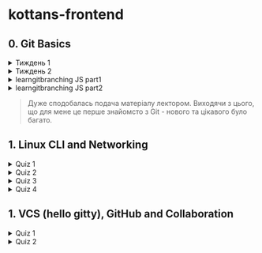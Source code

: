 # kottans-frontend

## 0. Git Basics
<details close>
<summary>Тиждень 1</summary>
![This is an image](/Git Basics/Introduction_to_Git_and_GitHub_week1.png)
</details>

<details close>
<summary>Тиждень 2</summary>
![This is an image](/Git Basics/Introduction_to_Git_and_GitHub_week2.png)

</details>
<details close>
<summary>learngitbranching JS part1</summary>
![This is an image](Git Basics\learngitbranching_js_part1.png)
</details>

<details close>
<summary>learngitbranching JS part2</summary>
![This is an image](Git Basics\learngitbranching_js_part2.png)
</details>



> Дуже сподобалась подача матеріалу лектором.
> Виходячи з цього, що для мене це перше знайомсто з Git - нового та цікавого було багато.

## 1. Linux CLI and Networking

<details close>
<summary>Quiz 1</summary>
![This is an image](Linux_Survival\Linux_survival_quiz1.png)

</details>

<details close>
<summary>Quiz 2</summary>
![This is an image](Linux_Survival\Linux_survival_quiz2.png)
</details>

<details close>
<summary>Quiz 3</summary>
![This is an image](Linux_Survival\Linux_survival_quiz3.png)
</details>

<details close>
<summary>Quiz 4</summary>
![This is an image](Linux_Survival\Linux_survival_quiz4.png)
</details>

## 1. VCS (hello gitty), GitHub and Collaboration

<details close>
<summary>Quiz 1</summary>
![This is an image](GitHub and Collaboration\Introduction_to_Git_and_GitHub_week3.png)

</details>

<details close>
<summary>Quiz 2</summary>
![This is an image]()
</details>
